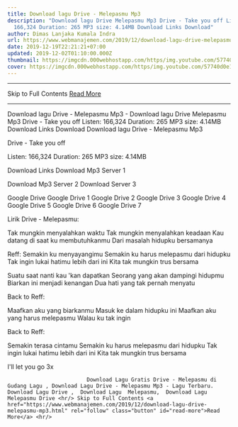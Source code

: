 ```yaml
---
title: Download lagu Drive - Melepasmu Mp3
description: "Download lagu Drive Melepasmu Mp3 Drive - Take you off Listen:
  166,324 Duration: 265 MP3 size: 4.14MB Download Links Download"
author: Dimas Lanjaka Kumala Indra
url: https://www.webmanajemen.com/2019/12/download-lagu-drive-melepasmu-mp3.html
date: 2019-12-19T22:21:21+07:00
updated: 2019-12-02T01:10:00.000Z
thumbnail: https://imgcdn.000webhostapp.com/https/img.youtube.com/57740d0e1ad92de2ef3d77955308ddfc.jpeg
cover: https://imgcdn.000webhostapp.com/https/img.youtube.com/57740d0e1ad92de2ef3d77955308ddfc.jpeg
---
```


<hr/> Skip to Full Contents <a href="https://www.webmanajemen.com/2019/12/download-lagu-drive-melepasmu-mp3.html" rel="follow" class="button" id="read-more">Read More</a> <hr/> Download lagu Drive - Melepasmu Mp3 - Download lagu Drive Melepasmu Mp3 Drive - Take you off Listen: 166,324 Duration: 265 MP3 size: 4.14MB Download Links Download Download lagu Drive - Melepasmu Mp3

  Drive - Take you off 

  Listen: 166,324 
  Duration: 265 
  MP3 size: 4.14MB 

  Download Links 
  Download Mp3 Server 1 

  Download Mp3 Server 2 
  Download Server 3 


  Google Drive   Google Drive 1 
  Google Drive 2 
  Google Drive 3 
  Google Drive 4 
  Google Drive 5 
  Google Drive 6 
  Google Drive 7 


                             
Lirik Drive - Melepasmu:
                             
Tak mungkin menyalahkan waktu
  Tak mungkin menyalahkan keadaan
  Kau datang di saat ku membutuhkanmu
  Dari masalah hidupku bersamanya
  
  Reff:
  Semakin ku menyayangimu
  Semakin ku harus melepasmu dari hidupku
  Tak ingin lukai hatimu lebih dari ini
  Kita tak mungkin trus bersama
  
  Suatu saat nanti kau 'kan dapatkan
  Seorang yang akan dampingi hidupmu
  Biarkan ini menjadi kenangan
  Dua hati yang tak pernah menyatu
  
  Back to Reff:
  
  Maafkan aku yang biarkanmu
  Masuk ke dalam hidupku ini
  Maafkan aku yang harus melepasmu
  Walau ku tak ingin
  
  Back to Reff:
  
  Semakin terasa cintamu
  Semakin ku harus melepasmu dari hidupku
  Tak ingin lukai hatimu lebih dari ini
  Kita tak mungkin trus bersama
  
  I'll let you go 3x                                 
                                 
                             Download Lagu Gratis Drive - Melepasmu di Gudang Lagu , Download Lagu Drive - Melepasmu Mp3 - Lagu Terbaru.                                                         Download Lagu Drive ,  Download Lagu  Melepasmu,  Download Lagu  Melepasmu Drive <hr/> Skip to Full Contents <a href="https://www.webmanajemen.com/2019/12/download-lagu-drive-melepasmu-mp3.html" rel="follow" class="button" id="read-more">Read More</a> <hr/>